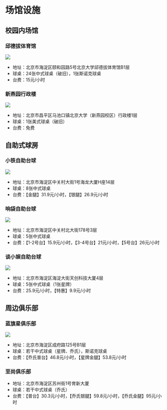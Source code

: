 # 场馆设施

## 校园内场馆

### 邱德拔体育馆

![](./img/qiudeba.jpg)

- 地址：北京市海淀区颐和园路5号北京大学邱德拔体育馆B1层
- 球桌：24张中式球桌（破旧），1张斯诺克球桌
- 台费：15元/小时

### 新燕园行政楼

![](./img/xinyanyuan.jpg)

- 地址：北京市昌平区马池口镇北京大学（新燕园校区）行政楼1层
- 球桌：1张美式球桌（破旧）
- 台费：免费

## 自助式球房

### 小铁自助台球

![](./img/xiaotie.jpg)

- 地址：北京市海淀区中关村大街1号海龙大厦H座14层
- 球桌：8张中式球桌
- 台费：【金腿】31.9元/小时，【银腿】26.9元/小时

### 响袋自助台球

![](./img/xiangdai.jpg)

- 地址：北京市海淀区中关村北大街178号3层
- 球桌：5张中式球桌
- 台费：【1-2号台】15.9元/小时，【3-4号台】21元/小时，【5号台】26元/小时

### 谈小娱自助台球

![](./img/tanxiaoyu.jpg)

- 地址：北京市海淀区海淀大街天创科技大厦4层
- 球桌：5张中式球桌（1张星牌）
- 台费：25.9元/小时，【特惠】9.9元/小时

## 周边俱乐部

### 蓝旗星俱乐部

![](./img/lanqixing.jpg)

- 地址：北京市海淀区成府路125号B1层
- 球桌：若干中式球桌（星牌、乔氏），斯诺克球桌
- 台费：【乔氏普台】46.8元/小时，【星牌金腿】53.8元/小时

### 至尚俱乐部

- 地址：北京市海淀区苏州街1号育新大厦
- 球桌：若干中式球桌（乔氏）
- 台费：【普台】30.3元/小时，【乔氏银腿】59.8元/小时，【乔氏金腿】95元/小时
